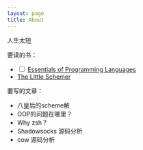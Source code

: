 ```yaml
---
layout: page
title: About
---
```


人生太短

要读的书：

- <input type="checkbox"> [Essentials of Programming Languages][1]
- [The Little Schemer][2]

要写的文章：

* 八皇后的scheme解
* OOP的问题在哪里？
* Why zsh？
* Shadowsocks 源码分析
* cow 源码分析

[1]:https://mitpress.mit.edu/books/essentials-programming-languages
[2]:https://mitpress.mit.edu/books/little-schemer
